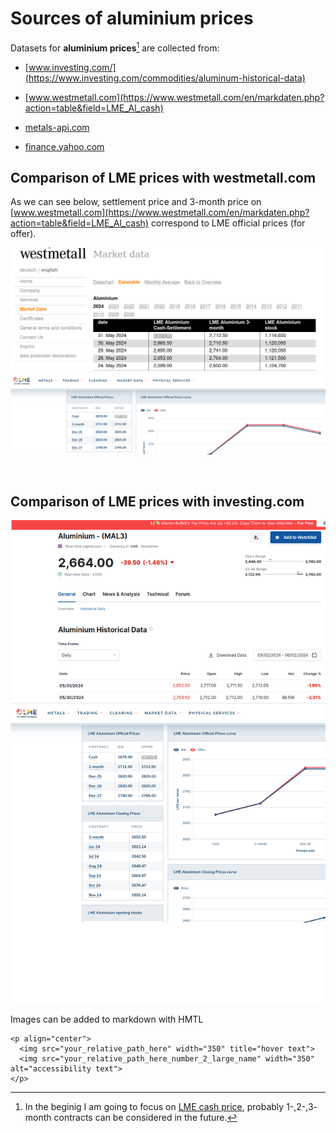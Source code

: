 

# Sources of aluminium prices

Datasets for **aluminium prices**[^1] are collected from:

* [www.investing.com/](https://www.investing.com/commodities/aluminum-historical-data)

* [www.westmetall.com](https://www.westmetall.com/en/markdaten.php?action=table&field=LME_Al_cash)

* [metals-api.com](https://metals-api.com/documentation)

* [finance.yahoo.com](https://finance.yahoo.com)


[^1]: In the beginig I am going to focus on [LME cash price](https://www.lme.com/en/Metals/Non-ferrous/LME-Aluminium#Summary), probably 1-,2-,3- month contracts can be considered in the future.




## Comparison of LME prices with westmetall.com

As we can see below, settlement price and 3-month price on [www.westmetall.com](https://www.westmetall.com/en/markdaten.php?action=table&field=LME_Al_cash) correspond to LME official prices (for offer).

![westmetall_vs_lme](https://github.com/KKobuszewski/aluminium-prediction/blob/main/readme/LME_vs_Westmetall.png)

<br>

## Comparison of LME prices with investing.com

![investing_vs_lme](https://github.com/KKobuszewski/aluminium-prediction/blob/main/readme/LME_vs_investing.png)


Images can be added to markdown with HMTL
```
<p align="center">
  <img src="your_relative_path_here" width="350" title="hover text">
  <img src="your_relative_path_here_number_2_large_name" width="350" alt="accessibility text">
</p>
```